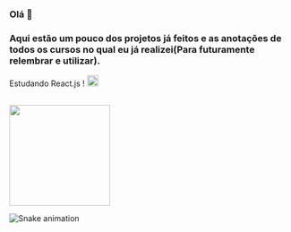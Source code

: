 ### Olá 👋
    
### Aqui estão um pouco dos projetos já feitos e as anotações de todos os cursos no qual eu já realizei(Para futuramente relembrar e utilizar).

<div> 
    Estudando React.js ! <img heigth="20px" width="20px" src="https://cdn.jsdelivr.net/gh/devicons/devicon/icons/react/react-original.svg" />
</div>

##

<img height="180em" src="https://github-readme-stats.vercel.app/api/top-langs/?username=ericmli&layout=compact&langs_count=7&theme=synthwave"/>

![Snake animation](https://github.com/ericmli/ericmli/blob/output/github-contribution-grid-snake.svg)
  

